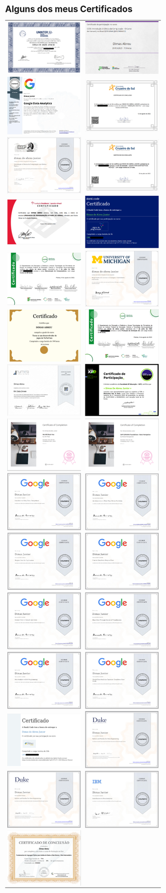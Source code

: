 
# Alguns dos meus Certificados


<table width="100%">
  <tr>
  <td width="50%"><img src="CERTIFICADOS/DiplomaInvestigacaoParticular.png"/></td>
  <td width="50%"><img src="CERTIFICADOS/CC50.png"/></td>
  </tr>
  <tr>
  <td width="50%"><img src="CERTIFICADOS/imagem_2023-05-03_203824984.png"/></td>
  <td width="50%"><img src="CERTIFICADOS/AnimacaoDigital.png"/></td>
  </tr>
  <tr>
  <td width="50%"><img src="CERTIFICADOS/IntroducaoCienciaDaComputacaoComPython.png"/></td>
  <td width="50%"><img src="CERTIFICADOS/JogosParaDispositivosMoveis.png"/></td>
  </tr>
  <tr>
  <td width="50%"><img src="CERTIFICADOS/LinguagemDeProgramacaoPython.png"/></td>
  <td width="50%"><img src="CERTIFICADOS/LogicaDeProgramacao.png"/></td>
  </tr>
  <tr>
  <td width="50%"><img src="CERTIFICADOS/ManutencaoDeComputadores.png"/></td>
  <td width="50%"><img src="CERTIFICADOS/NegociacoesDeSucesso.png"/></td>
  </tr>
  <tr>
  <td width="50%"><img src="CERTIFICADOS/NoneClassDev.png"/></td>
  <td width="50%"><img src="CERTIFICADOS/ProducaoAnimacao2D.png"/></td>
  </tr>
  <tr>
  <td width="50%"><img src="CERTIFICADOS/RHDataDriven.png"/></td>
  <td width="50%"><img src="CERTIFICADOS/certificadominicampdata.png"/></td>
  </tr> 
  <tr>
  <td width="50%"><img src="CERTIFICADOS/imagem_2023-04-11_131547412.png"/></td>
  <td width="50%"><img src="CERTIFICADOS/imagem_2023-04-11_131758138.png"/></td>
  </tr>
  <tr>
  <td width="50%"><img src="CERTIFICADOS/Foundations.png"/></td>
  <td width="50%"><img src="CERTIFICADOS/AskQuestions.png"/></td>
  </tr>
  <tr>
  <td width="50%"><img src="CERTIFICADOS/PrepareData.png"/></td>
  <td width="50%"><img src="CERTIFICADOS/DataClean.png"/></td>
  </tr>
  <tr>
  <td width="50%"><img src="CERTIFICADOS/AnalyzeData.png"/></td>
  <td width="50%"><img src="CERTIFICADOS/ShareData.png"/></td>
  </tr>
  <tr>
  <td width="50%"><img src="CERTIFICADOS/RPrograming.png"/></td>
  <td width="50%"><img src="CERTIFICADOS/imagem_2023-05-03_203708207.png"/></td>
  </tr>
  <tr>
  <td width="50%"><img src="CERTIFICADOS/CursoDePython.png"/></td>
  <td width="50%"><img src="CERTIFICADOS/imagem_2023-05-29_201450349.png"/></td>
  </tr>
  <tr>
  <td width="50%"><img src="CERTIFICADOS/imagem_2023-05-31_170545205.png"/></td>
  <td width="50%"><img src="CERTIFICADOS/imagem_2023-06-01_175313389.png"/></td>
  </tr>
  <tr>
  <td width="50%"><img src="CERTIFICADOS/imagem_2023-06-21_171614530.png"/></td>
  <td width="50%"><img src=""/></td>
  </tr>
  
</table>      
